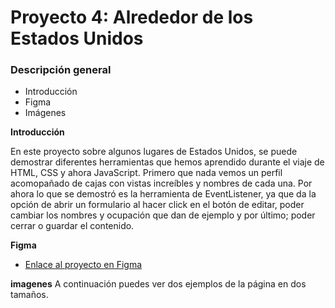 # Proyecto 4: Alrededor de los Estados Unidos

### Descripción general

* Introducción
* Figma
* Imágenes

 
**Introducción**    
  
En este proyecto sobre algunos lugares de Estados Unidos, se puede demostrar diferentes herramientas que hemos aprendido durante el viaje de HTML, CSS y ahora JavaScript. 
Primero que nada vemos un perfil acomopañado de cajas con vistas increíbles y nombres de cada una. Por ahora lo que se demostró es la herramienta de EventListener, ya que da la opción de abrir un formulario al hacer click en el botón de editar, poder cambiar los nombres y ocupación que dan de ejemplo y por último; poder cerrar o guardar el contenido.

**Figma**

* [Enlace al proyecto en Figma](https://www.figma.com/file/LDMgqWesKpQkIwhOfEBuTS/WEB%2C-Sprint-5%3A-Around-The-U.S.-%7C-desktop-%2B-mobile?node-id=0%3A1)

**imagenes**
A continuación puedes ver dos ejemplos de la página en dos tamaños.
